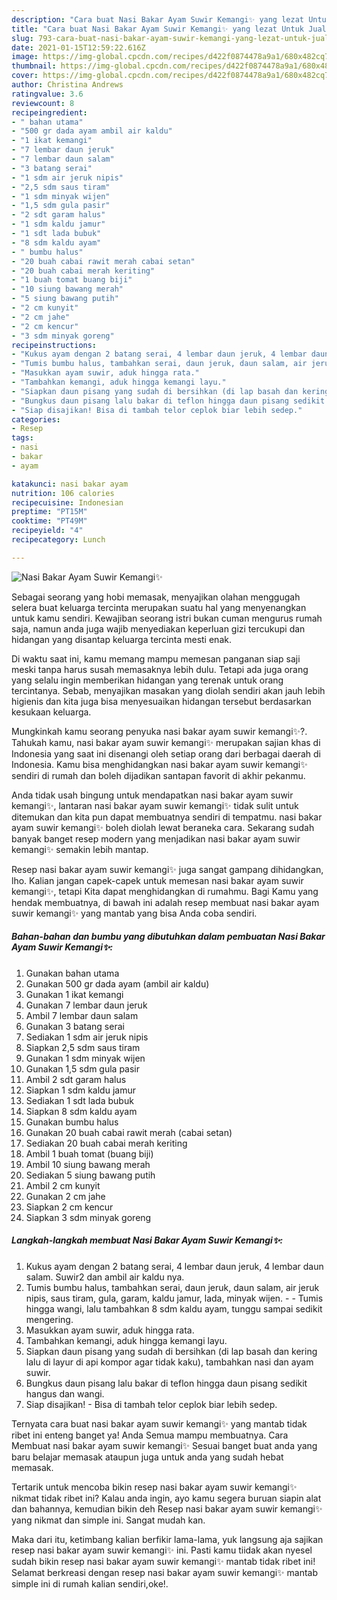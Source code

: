```yaml
---
description: "Cara buat Nasi Bakar Ayam Suwir Kemangi✨ yang lezat Untuk Jualan"
title: "Cara buat Nasi Bakar Ayam Suwir Kemangi✨ yang lezat Untuk Jualan"
slug: 793-cara-buat-nasi-bakar-ayam-suwir-kemangi-yang-lezat-untuk-jualan
date: 2021-01-15T12:59:22.616Z
image: https://img-global.cpcdn.com/recipes/d422f0874478a9a1/680x482cq70/nasi-bakar-ayam-suwir-kemangi✨-foto-resep-utama.jpg
thumbnail: https://img-global.cpcdn.com/recipes/d422f0874478a9a1/680x482cq70/nasi-bakar-ayam-suwir-kemangi✨-foto-resep-utama.jpg
cover: https://img-global.cpcdn.com/recipes/d422f0874478a9a1/680x482cq70/nasi-bakar-ayam-suwir-kemangi✨-foto-resep-utama.jpg
author: Christina Andrews
ratingvalue: 3.6
reviewcount: 8
recipeingredient:
- " bahan utama"
- "500 gr dada ayam ambil air kaldu"
- "1 ikat kemangi"
- "7 lembar daun jeruk"
- "7 lembar daun salam"
- "3 batang serai"
- "1 sdm air jeruk nipis"
- "2,5 sdm saus tiram"
- "1 sdm minyak wijen"
- "1,5 sdm gula pasir"
- "2 sdt garam halus"
- "1 sdm kaldu jamur"
- "1 sdt lada bubuk"
- "8 sdm kaldu ayam"
- " bumbu halus"
- "20 buah cabai rawit merah cabai setan"
- "20 buah cabai merah keriting"
- "1 buah tomat buang biji"
- "10 siung bawang merah"
- "5 siung bawang putih"
- "2 cm kunyit"
- "2 cm jahe"
- "2 cm kencur"
- "3 sdm minyak goreng"
recipeinstructions:
- "Kukus ayam dengan 2 batang serai, 4 lembar daun jeruk, 4 lembar daun salam. Suwir2 dan ambil air kaldu nya."
- "Tumis bumbu halus, tambahkan serai, daun jeruk, daun salam, air jeruk nipis, saus tiram, gula, garam, kaldu jamur, lada, minyak wijen.   Tumis hingga wangi, lalu tambahkan 8 sdm kaldu ayam, tunggu sampai sedikit mengering."
- "Masukkan ayam suwir, aduk hingga rata."
- "Tambahkan kemangi, aduk hingga kemangi layu."
- "Siapkan daun pisang yang sudah di bersihkan (di lap basah dan kering lalu di layur di api kompor agar tidak kaku), tambahkan nasi dan ayam suwir."
- "Bungkus daun pisang lalu bakar di teflon hingga daun pisang sedikit hangus dan wangi."
- "Siap disajikan! Bisa di tambah telor ceplok biar lebih sedep."
categories:
- Resep
tags:
- nasi
- bakar
- ayam

katakunci: nasi bakar ayam 
nutrition: 106 calories
recipecuisine: Indonesian
preptime: "PT15M"
cooktime: "PT49M"
recipeyield: "4"
recipecategory: Lunch

---
```



![Nasi Bakar Ayam Suwir Kemangi✨](https://img-global.cpcdn.com/recipes/d422f0874478a9a1/680x482cq70/nasi-bakar-ayam-suwir-kemangi✨-foto-resep-utama.jpg)

Sebagai seorang yang hobi memasak, menyajikan olahan menggugah selera buat keluarga tercinta merupakan suatu hal yang menyenangkan untuk kamu sendiri. Kewajiban seorang istri bukan cuman mengurus rumah saja, namun anda juga wajib menyediakan keperluan gizi tercukupi dan hidangan yang disantap keluarga tercinta mesti enak.

Di waktu  saat ini, kamu memang mampu memesan panganan siap saji meski tanpa harus susah memasaknya lebih dulu. Tetapi ada juga orang yang selalu ingin memberikan hidangan yang terenak untuk orang tercintanya. Sebab, menyajikan masakan yang diolah sendiri akan jauh lebih higienis dan kita juga bisa menyesuaikan hidangan tersebut berdasarkan kesukaan keluarga. 



Mungkinkah kamu seorang penyuka nasi bakar ayam suwir kemangi✨?. Tahukah kamu, nasi bakar ayam suwir kemangi✨ merupakan sajian khas di Indonesia yang saat ini disenangi oleh setiap orang dari berbagai daerah di Indonesia. Kamu bisa menghidangkan nasi bakar ayam suwir kemangi✨ sendiri di rumah dan boleh dijadikan santapan favorit di akhir pekanmu.

Anda tidak usah bingung untuk mendapatkan nasi bakar ayam suwir kemangi✨, lantaran nasi bakar ayam suwir kemangi✨ tidak sulit untuk ditemukan dan kita pun dapat membuatnya sendiri di tempatmu. nasi bakar ayam suwir kemangi✨ boleh diolah lewat beraneka cara. Sekarang sudah banyak banget resep modern yang menjadikan nasi bakar ayam suwir kemangi✨ semakin lebih mantap.

Resep nasi bakar ayam suwir kemangi✨ juga sangat gampang dihidangkan, lho. Kalian jangan capek-capek untuk memesan nasi bakar ayam suwir kemangi✨, tetapi Kita dapat menghidangkan di rumahmu. Bagi Kamu yang hendak membuatnya, di bawah ini adalah resep membuat nasi bakar ayam suwir kemangi✨ yang mantab yang bisa Anda coba sendiri.

<!--inarticleads1-->

##### Bahan-bahan dan bumbu yang dibutuhkan dalam pembuatan Nasi Bakar Ayam Suwir Kemangi✨:

1. Gunakan  bahan utama
1. Gunakan 500 gr dada ayam (ambil air kaldu)
1. Gunakan 1 ikat kemangi
1. Gunakan 7 lembar daun jeruk
1. Ambil 7 lembar daun salam
1. Gunakan 3 batang serai
1. Sediakan 1 sdm air jeruk nipis
1. Siapkan 2,5 sdm saus tiram
1. Gunakan 1 sdm minyak wijen
1. Gunakan 1,5 sdm gula pasir
1. Ambil 2 sdt garam halus
1. Siapkan 1 sdm kaldu jamur
1. Sediakan 1 sdt lada bubuk
1. Siapkan 8 sdm kaldu ayam
1. Gunakan  bumbu halus
1. Gunakan 20 buah cabai rawit merah (cabai setan)
1. Sediakan 20 buah cabai merah keriting
1. Ambil 1 buah tomat (buang biji)
1. Ambil 10 siung bawang merah
1. Sediakan 5 siung bawang putih
1. Ambil 2 cm kunyit
1. Gunakan 2 cm jahe
1. Siapkan 2 cm kencur
1. Siapkan 3 sdm minyak goreng




<!--inarticleads2-->

##### Langkah-langkah membuat Nasi Bakar Ayam Suwir Kemangi✨:

1. Kukus ayam dengan 2 batang serai, 4 lembar daun jeruk, 4 lembar daun salam. Suwir2 dan ambil air kaldu nya.
1. Tumis bumbu halus, tambahkan serai, daun jeruk, daun salam, air jeruk nipis, saus tiram, gula, garam, kaldu jamur, lada, minyak wijen.  -  - Tumis hingga wangi, lalu tambahkan 8 sdm kaldu ayam, tunggu sampai sedikit mengering.
1. Masukkan ayam suwir, aduk hingga rata.
1. Tambahkan kemangi, aduk hingga kemangi layu.
1. Siapkan daun pisang yang sudah di bersihkan (di lap basah dan kering lalu di layur di api kompor agar tidak kaku), tambahkan nasi dan ayam suwir.
1. Bungkus daun pisang lalu bakar di teflon hingga daun pisang sedikit hangus dan wangi.
1. Siap disajikan! - Bisa di tambah telor ceplok biar lebih sedep.




Ternyata cara buat nasi bakar ayam suwir kemangi✨ yang mantab tidak ribet ini enteng banget ya! Anda Semua mampu membuatnya. Cara Membuat nasi bakar ayam suwir kemangi✨ Sesuai banget buat anda yang baru belajar memasak ataupun juga untuk anda yang sudah hebat memasak.

Tertarik untuk mencoba bikin resep nasi bakar ayam suwir kemangi✨ nikmat tidak ribet ini? Kalau anda ingin, ayo kamu segera buruan siapin alat dan bahannya, kemudian bikin deh Resep nasi bakar ayam suwir kemangi✨ yang nikmat dan simple ini. Sangat mudah kan. 

Maka dari itu, ketimbang kalian berfikir lama-lama, yuk langsung aja sajikan resep nasi bakar ayam suwir kemangi✨ ini. Pasti kamu tiidak akan nyesel sudah bikin resep nasi bakar ayam suwir kemangi✨ mantab tidak ribet ini! Selamat berkreasi dengan resep nasi bakar ayam suwir kemangi✨ mantab simple ini di rumah kalian sendiri,oke!.

